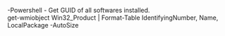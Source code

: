 -Powershell - Get GUID of all softwares installed. <br>
get-wmiobject Win32_Product | Format-Table IdentifyingNumber, Name, LocalPackage -AutoSize

